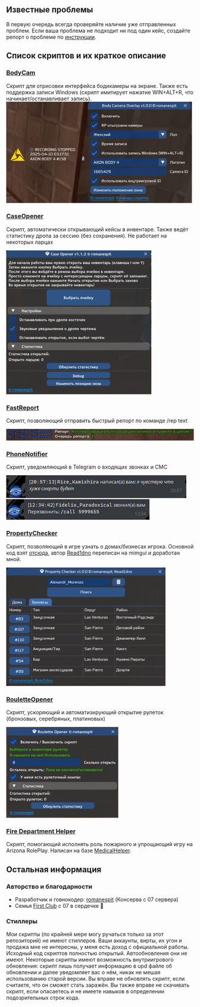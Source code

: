 
## Известные проблемы
В первую очередь всегда проверяйте наличие уже отправленных проблем. Если ваша проблема не подходит ни под один кейс, создайте репорт о проблеме по [инструкции](/HOWTO-REPORT.md).

## Список скриптов и их краткое описание
### [BodyCam](https://github.com/romanespit/ScriptStorage/tree/main/BodyCam)
Скрипт для отрисовки интерфейса бодикамеры на экране. Также есть поддержка записи Windows (скрипт имитирует нажатие WIN+ALT+R, что начинает/останавливает запись).
![](/docs/scriptScreens/BodyCam.png)
### [CaseOpener](https://github.com/romanespit/ScriptStorage/tree/main/CaseOpener)
Скрипт, автоматически открывающий кейсы в инвентаре. Также ведёт статистику дропа за сессию (без сохранения). Не работает на некоторых ларцах

![](/docs/scriptScreens/CaseOpener.png)
### [FastReport](https://github.com/romanespit/ScriptStorage/tree/main/FastReport)
Скрипт, позволяющий отправить быстрый репорт по команде /rep text

![](/docs/scriptScreens/FastReport.png)
### [PhoneNotifier](https://github.com/romanespit/ScriptStorage/tree/main/PhoneNotifier)
Скрипт, уведомляющий в Telegram о входящих звонках и СМС

![](/docs/scriptScreens/PhoneNotifier_1.png)
![](/docs/scriptScreens/PhoneNotifier_2.png)
### [PropertyChecker](https://github.com/romanespit/ScriptStorage/tree/main/PropertyChecker)
Скрипт, позволяющий в игре узнать о домах/бизнесах игрока. Основной код взят [отсюда](https://www.blast.hk/threads/216098/), автор [Read1dno](https://www.blast.hk/members/551599/) переписан на mimgui и доработан мной.

![](/docs/scriptScreens/PropertyChecker.png)
### [RouletteOpener](https://github.com/romanespit/ScriptStorage/tree/main/RouletteOpener)
Скрипт, ускоряющий и автоматизирующий открытие рулеток (бронзовых, серебряных, платиновых)

![](/docs/scriptScreens/RouletteOpener.png)
### [Fire Department Helper](https://github.com/romanespit/Fire-Department-Helper)
Скрипт, помогающий исполнять роль пожарного и упрощающий игру на Arizona RolePlay. Написан на базе [MedicalHelper](https://github.com/TheMrThor/MedicalHelper).

## Остальная информация
### Авторство и благодарности
- Разработчик и говнокодер: [romanespit](https://romanespit.ru) (Консерва с 07 сервера)
- Семья [First Club](https://discord.com/invite/first-family) с 07 в сердечке 💜

### Стиллеры
Мои скрипты (по крайней мере могу ручаться только за этот репозиторий) не имеют стиллеров. Ваши аккаунты, вирты, их угон и продажа мне не интересны, у меня есть доход с официальной работы. Исходный код скриптов полностью открытый. Автообновления они не имеют. Некоторые скрипты имеют возможность внутриигрового обновления: скрипт лишь получает информацию в upd файле об обновлении и далее уведомляет вас о нём, никак не мешая использованию старой версии. Вы вправе не обновлять скрипт, если считаете, что он сможет стать заражён. Вы также вправе не скачивать скрипт, если опасаетесь и не имеете навыков в определении подозрительных строк кода.